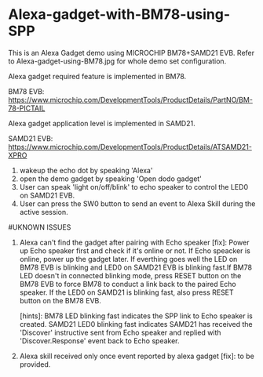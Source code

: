 # Alexa-gadget-with-BM78-using-SPP
This is an Alexa Gadget demo using MICROCHIP BM78+SAMD21 EVB. Refer to Alexa-gadget-using-BM78.jpg for whole demo set configuration.

Alexa gadget required feature is implemented in BM78.

BM78 EVB: https://www.microchip.com/DevelopmentTools/ProductDetails/PartNO/BM-78-PICTAIL

Alexa gadget application level is implemented in SAMD21.

SAMD21 EVB: https://www.microchip.com/DevelopmentTools/ProductDetails/ATSAMD21-XPRO

1. wakeup the echo dot by speaking 'Alexa'
2. open the demo gadget by speaking 'Open dodo gadget'
3. User can speak 'light on/off/blink' to echo speaker to control the LED0 on SAMD21 EVB.
4. User can press the SW0 button to send an event to Alexa Skill during the active session.

#UKNOWN ISSUES
1. Alexa can't find the gadget after pairing with Echo speaker
   [fix]: Power up Echo speaker first and check if it's online or not.
          If Echo speacker is online, power up the gadget later. If everthing goes well the LED on BM78 EVB is blinking and LED0 on SAMD21  EVB is blinking fast.If BM78 LED doesn't in connected blinking mode, press RESET button on the BM78 EVB to force BM78 to conduct a link back to the paired Echo speaker. If the LED0 on SAMD21 is blinking fast, also press RESET button on the BM78 EVB.

    [hints]: BM78 LED blinking fast indicates the SPP link to Echo speaker is created.
             SAMD21 LED0 blinking fast indicates SAMD21 has received the 'Discover' instructive sent from Echo speaker and replied with 'Discover.Response' event back to Echo speaker.

2. Alexa skill received only once event reported by alexa gadget
   [fix]: to be provided.
